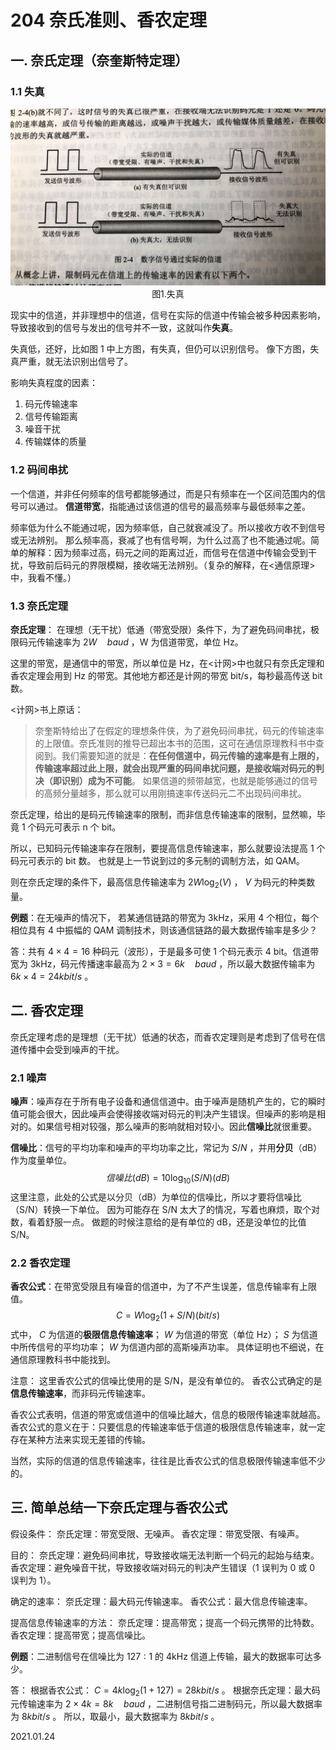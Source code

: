 # 204 奈氏准则、香农定理

## 一. 奈氏定理（奈奎斯特定理）

### 1.1 失真

<img src="计网204-1.png" alt="计网204-1" style="zoom: 67%;" />

<center>图1.失真</center>

现实中的信道，并非理想中的信道，信号在实际的信道中传输会被多种因素影响，导致接收到的信号与发出的信号并不一致，这就叫作**失真**。

失真低，还好，比如图 1 中上方图，有失真，但仍可以识别信号。
像下方图，失真严重，就无法识别出信号了。

影响失真程度的因素：

1. 码元传输速率
2. 信号传输距离
3. 噪音干扰
4. 传输媒体的质量

### 1.2 码间串扰

一个信道，并非任何频率的信号都能够通过，而是只有频率在一个区间范围内的信号可以通过。
**信道带宽**，指能通过该信道的信号的最高频率与最低频率之差。

频率低为什么不能通过呢，因为频率低，自己就衰减没了。所以接收方收不到信号或无法辨别。
那么频率高，衰减了也有信号啊，为什么过高了也不能通过呢。简单的解释：因为频率过高，码元之间的距离过近，而信号在信道中传输会受到干扰，导致前后码元的界限模糊，接收端无法辨别。（复杂的解释，在<通信原理>中，我看不懂。）

### 1.3 奈氏定理

**奈氏定理**：
在理想（无干扰）低通（带宽受限）条件下，为了避免码间串扰，极限码元传输速率为 $2W \quad baud$ ，W 为信道带宽，单位 Hz。

这里的带宽，是通信中的带宽，所以单位是 Hz，在<计网>中也就只有奈氏定理和香农定理会用到 Hz 的带宽。其他地方都还是计网的带宽 bit/s，每秒最高传送 bit 数。

<计网>书上原话：

> 奈奎斯特给出了在假定的理想条件侠，为了避免码间串扰，码元的传输速率的上限值。奈氏准则的推导已超出本书的范围，这可在通信原理教科书中查阅到。我们需要知道的就是：**在任何信道中，码元传输的速率是有上限的，传输速率超过此上限，就会出现严重的码间串扰问题，是接收端对码元的判决（即识别）成为不可能**。
> 如果信道的频带越宽，也就是能够通过的信号的高频分量越多，那么就可以用刚搞速率传送码元二不出现码间串扰。

奈氏定理，给出的是码元传输速率的限制，而非信息传输速率的限制，显然嘛，毕竟 1 个码元可表示 n 个 bit。

所以，已知码元传输速率存在限制，要提高信息传输速率，那么就要设法提高 1 个码元可表示的 bit 数。
也就是上一节说到过的多元制的调制方法，如 QAM。

则在奈氏定理的条件下，最高信息传输速率为 $2W\log_2(V)$ ， $V$ 为码元的种类数量。

**例题**：在无噪声的情况下， 若某通信链路的带宽为 3kHz，采用 4 个相位，每个相位具有 4 中振幅的 QAM 调制技术，则该通信链路的最大数据传输率是多少？

答：共有 $4\times 4=16$ 种码元（波形），于是最多可使 1 个码元表示 4 bit。信道带宽为 3kHz，码元传播速率最高为 $2\times 3 = 6k\quad baud$ ，所以最大数据传输率为 $6k\times 4 = 24kbit/s$ 。

## 二. 香农定理

奈氏定理考虑的是理想（无干扰）低通的状态，而香农定理则是考虑到了信号在信道传播中会受到噪声的干扰。

### 2.1 噪声

**噪声**：噪声存在于所有电子设备和通信信道中。由于噪声是随机产生的，它的瞬时值可能会很大，因此噪声会使得接收端对码元的判决产生错误。但噪声的影响是相对的。如果信号相对较强，那么噪声的影响就相对较小。因此**信噪比**就很重要。

**信噪比**：信号的平均功率和噪声的平均功率之比，常记为 $S/N$ ，并用**分贝**（dB）作为度量单位。
$$
信噪比(dB) = 10\log_{10}{(S/N)}(dB)
$$
这里注意，此处的公式是以分贝（dB）为单位的信噪比，所以才要将信噪比（S/N）转换一下单位。
因为可能存在 S/N 太大了的情况，写着也麻烦，取个对数，看着舒服一点。
做题的时候注意给的是有单位的 dB，还是没单位的比值 S/N。

### 2.2 香农定理

**香农公式**：在带宽受限且有噪音的信道中，为了不产生误差，信息传输率有上限值。
$$
C=W\log_2(1+S/N)(bit/s)
$$
式中， $C$ 为信道的**极限信息传输速率**； $W$ 为信道的带宽（单位 Hz）； $S$ 为信道中所传信号的平均功率； $W$ 为信道内部的高斯噪声功率。
具体证明也不细说，在通信原理教科书中能找到。

注意：
这里香农公式的信噪比使用的是 S/N，是没有单位的。
香农公式确定的是**信息传输速率**，而非码元传输速率。

香农公式表明，信道的带宽或信道中的信噪比越大，信息的极限传输速率就越高。
香农公式的意义在于：只要信息的传输速率低于信道的极限信息传输速率，就一定存在某种方法来实现无差错的传输。

当然，实际的信道的信息传输速率，往往是比香农公式的信息极限传输速率低不少的。

## 三. 简单总结一下奈氏定理与香农公式

假设条件：
奈氏定理：带宽受限、无噪声。
香农定理：带宽受限、有噪声。

目的：
奈氏定理：避免码间串扰，导致接收端无法判断一个码元的起始与结束。
香农定理：避免噪音干扰，导致接收端对码元的判决产生错误（1 误判为 0 或 0 误判为 1）。

确定的速率：
奈氏定理：最大码元传输速率。
香农公式：最大信息传输速率。

提高信息传输速率的方法：
奈氏定理：提高带宽；提高一个码元携带的比特数。
香农定理：提高带宽；提高信噪比。

**例题**：二进制信号在信噪比为 $127:1$ 的 4kHz 信道上传输，最大的数据率可达多少。

答：
根据香农公式： $C=4k\log_2(1+127)=28kbit/s$ 。
根据奈氏定理：最大码元传输速率为 $2\times 4k=8k\quad baud$ ，二进制信号指二进制码元，所以最大数据率为 $8kbit/s$ 。
所以，取最小，最大数据率为 $8kbit/s$ 。

2021.01.24